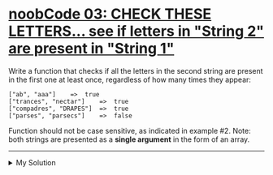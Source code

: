 # [noobCode 03: CHECK THESE LETTERS... see if letters in "String 2" are present in "String 1"](https://www.codewars.com/kata/57470efebf81fea166001627)

Write a function that checks if all the letters in the second string are present in the first one at least once,
regardless of how many times they appear:

    ["ab", "aaa"]    =>  true
    ["trances", "nectar"]    =>  true
    ["compadres", "DRAPES"]  =>  true
    ["parses", "parsecs"]    =>  false

Function should not be case sensitive, as indicated in example #2. Note: both strings are presented as a **single
argument** in the form of an array.

---

<details><summary>My Solution</summary>

```js
function letterCheck(arr) {
  return [...arr[1]].every((v) =>
    arr[0].toLowerCase().includes(v.toLowerCase()),
  );
}
```

</details>
